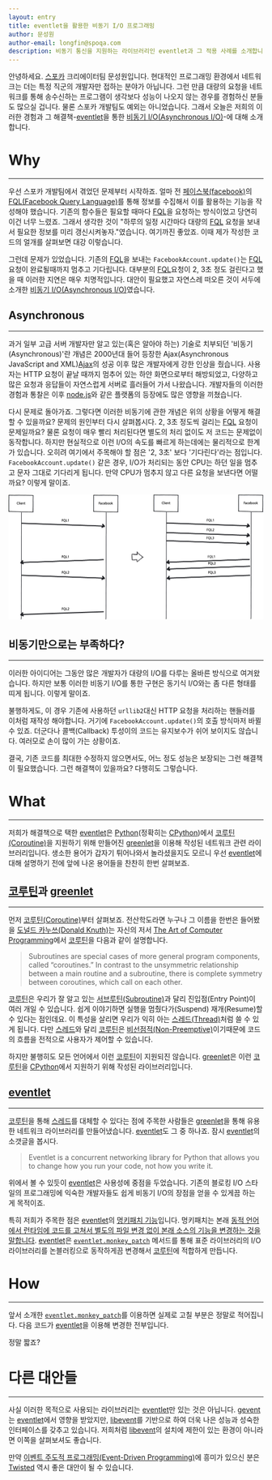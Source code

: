 ```yaml
---
layout: entry
title: eventlet을 활용한 비동기 I/O 프로그래밍
author: 문성원
author-email: longfin@spoqa.com
description: 비동기 통신을 지원하는 라이브러리인 eventlet과 그 적용 사례를 소개합니다.
---
```


안녕하세요. [스포카] 크리에이터팀 문성원입니다. 현대적인 프로그래밍 환경에서 네트워크는 더는 특정 직군의 개발자만 접하는 분야가 아닙니다. 그런 만큼 대량의 요청을 네트워크를 통해 송수신하는 프로그램이 생각보다 성능이 나오지 않는 경우를 경험하신 분들도 많으실 겁니다. 물론 스포카 개발팀도 예외는 아니었습니다. 그래서 오늘은 저희의 이러한 경험과 그 해결책-[eventlet]을 통한 [비동기 I/O\(Asynchronous I/O\)][Asynchronous I/O]-에 대해 소개합니다.

# Why
---

우선 스포카 개발팀에서 겪었던 문제부터 시작하죠. 얼마 전 [페이스북(facebook)][facebook]의 [FQL(Facebook Query Language)][FQL]를 통해 정보를 수집해서 이를 활용하는 기능을 작성해야 했습니다. 기존의 함수들은 필요할 때마다 [FQL]을 요청하는 방식이었고 당연히 이건 너무 느렸죠. 그래서 생각한 것이 "하루의 일정 시간마다 대량의 [FQL] 요청을 보내서 필요한 정보를 미리 갱신시켜놓자."였습니다. 여기까진 좋았죠. 이때 제가 작성한 코드의 얼개를 살펴보면 대강 이렇습니다.

<script src="https://gist.github.com/1808721.js"> </script>

그런데 문제가 있었습니다. 기존의 [FQL]을 보내는 <code>FacebookAccount.update()</code>는 [FQL]요청이 완료될때까지 멈추고 기다립니다. 대부분의 [FQL]요청이 2, 3초 정도 걸린다고 했을 때 이러한 지연은 매우 치명적입니다. 대안이 필요했고 자연스레 떠오른 것이 서두에 소개한 [비동기 I/O\(Asynchronous I/O\)][Asynchronous I/O]였습니다.

## Asynchronous
---

과거 일부 고급 서버 개발자만 알고 있는(혹은 알아야 하는) 기술로 치부되던 '비동기(Asynchronous)'란 개념은 2000년대 들어 등장한 Ajax(Asynchronous JavaScript and XML)[Ajax]의 성공 이후 많은 개발자에게 강한 인상을 줬습니다. 사용자는 HTTP 요청이 끝날 때까지 멈추어 있는 하얀 화면으로부터 해방되었고, 다양하고 많은 요청과 응답들이 자연스럽게 서버로 흘러들어 가서 나왔습니다. 개발자들의 이러한 경험과 통찰은 이후 [node.js]와 같은 플랫폼의 등장에도 많은 영향을 끼쳤습니다.

다시 문제로 돌아가죠. 그렇다면 이러한 비동기에 관한 개념은 위의 상황을 어떻게 해결할 수 있을까요? 문제의 원인부터 다시 살펴봅시다. 2, 3초 정도씩 걸리는 [FQL] 요청이 문제일까요? 물론 요청이 매우 빨리 처리된다면 별도의 처리 없이도 저 코드는 문제없이 동작합니다. 하지만 현실적으로 이런 I/O의 속도를 빠르게 하는데에는 물리적으로 한계가 있습니다. 오히려 여기에서 주목해야 할 점은 '2, 3초' 보다 '기다린다'라는 점입니다. <code>FacebookAccount.update()</code> 같은 경우, I/O가 처리되는 동안 CPU는 하던 일을 멈추고 문자 그대로 기다리게 됩니다. 만약 CPU가 멈추지 않고 다른 요청을 보낸다면 어떨까요? 이렇게 말이죠.

![blocking vs non-blocking](/images/concurrency-and-eventlet/blocking_vs_non_blocking.png)


## 비동기만으로는 부족하다?
---

이러한 아이디어는 그동안 많은 개발자가 대량의 I/O를 다루는 올바른 방식으로 여겨왔습니다. 하지만 보통 이러한 비동기 I/O를 통한 구현은 동기식 I/O와는 좀 다른 형태를 띠게 됩니다. 이렇게 말이죠.

<script src="https://gist.github.com/1808715.js"> </script>

불행하게도, 이 경우 기존에 사용하던 <code>urllib2</code>대신 HTTP 요청을 처리하는 핸들러를 이처럼 재작성 해야합니다. 거기에 <code>FacebookAccount.update()</code>의 호출 방식마저 바뀔 수 있죠. 더군다나 콜백(Callback) 투성이의 코드는 유지보수가 쉬어 보이지도 않습니다. 여러모로 손이 많이 가는 상황이죠.

결국, 기존 코드를 최대한 수정하지 않으면서도, 어느 정도 성능은 보장되는 그런 해결책이 필요했습니다. 그런 해결책이 있을까요? 다행히도 그렇습니다.

# What
---

저희가 해결책으로 택한 [eventlet]은 [Python]\(정확히는 [CPython]\)에서 [코루틴(Coroutine)][코루틴]을 지원하기 위해 만들어진  [greenlet]을 이용해 작성된 네트워크 관련 라이브러리입니다. 생소한 용어가 갑자기 튀어나와서 놀라셨을지도 모르니 우선 [eventlet]에 대해 설명하기 전에 앞에 나온 용어들을 찬찬히 한번 살펴보죠.

## [코루틴]과 [greenlet]
---

먼저 [코루틴(Coroutine)][코루틴]부터 살펴보죠. 전산학도라면 누구나 그 이름을 한번은 들어봤을 [도널드 카누쓰(Donald Knuth)](http://ko.wikipedia.org/wiki/%EB%8F%84%EB%84%90%EB%93%9C_%ED%81%AC%EB%88%84%EC%8A%A4)는 자신의 저서 [The Art of Computer Programming](http://ko.wikipedia.org/wiki/The_Art_of_Computer_Programming)에서 [코루틴]을 다음과 같이 설명합니다.

> Subroutines are special cases of more general program components, called “coroutines.” In contrast to the unsymmetric relationship between a main routine and a subroutine, there is complete symmetry between coroutines, which call on each other.

[코루틴]은 우리가 잘 알고 있는 [서브루틴(Subroutine)][서브루틴]과 달리 진입점(Entry Point)이 여러 개일 수 있습니다. 쉽게 이야기하면 실행을 멈췄다가(Suspend) 재개(Resume)할 수 있다는 점인데요. 이 특성을 살리면 우리가 익히 아는 [스레드(Thread)][스레드]처럼 쓸 수 있게 됩니다. 다만 [스레드]와 달리 [코루틴]은 [비선점적(Non-Preemptive)](http://en.wikipedia.org/wiki/Nonpreemptive_multitasking)이기때문에 코드의 흐름을 전적으로 사용자가 제어할 수 있습니다.

하지만 불행히도 모든 언어에서 이런 [코루틴]이 지원되진 않습니다. [greenlet]은 이런 [코루틴]을 [CPython]에서 지원하기 위해 작성된 라이브러리입니다.

## [eventlet]
---
[코루틴]을 통해 [스레드]를 대체할 수 있다는 점에 주목한 사람들은 [greenlet]을 통해 유용한 네트워크 라이브러리를 만들어냈습니다. [eventlet]도 그 중 하나죠. 잠시 [eventlet]의 소갯글을 봅시다.

> Eventlet is a concurrent networking library for Python that allows you to change how you run your code, not how you write it.

위에서 볼 수 있듯이 [eventlet]은 사용성에 중점을 두었습니다. 기존의 블로킹 I/O 스타일의 프로그래밍에 익숙한 개발자들도 쉽게 비동기 I/O의 장점을 얻을 수 있게끔 하는 게 목적이죠. 

특히 저희가 주목한 점은 [eventlet]의 [멍키패치 기능](http://eventlet.net/doc/patching.html#monkey-patch)입니다. 멍키패치는 본래 [동적 언어에서 런타임에 코드를 고쳐서 별도의 파일 변경 없이 본래 소스의 기능을 변경하는 것을 말합니다](http://en.wikipedia.org/wiki/Monkey_patch). [eventlet]은 [<code>eventlet.monkey_patch</code>] 메서드를 통해 표준 라이브러리의 I/O 라이브러리를 논블러킹으로 동작하게끔 변경해서 [코루틴]에 적합하게 만듭니다.

# How
---

앞서 소개한 [<code>eventlet.monkey_patch</code>]를 이용하면 실제로 고칠 부분은 정말로 적어집니다. 다음 코드가 [eventlet]을 이용해 변경한 전부입니다.

<script src="https://gist.github.com/1808724.js"> </script>

정말 짧죠?

# 다른 대안들
---

사실 이러한 목적으로 사용되는 라이브러리는 [eventlet]만 있는 것은 아닙니다. [gevent]는 [eventlet]에서 영향을 받았지만, [libevent]를 기반으로 하여 더욱 나은 성능과 성숙한 인터페이스를 갖추고 있습니다. 저희처럼 [libevent]의 설치에 제한이 있는 환경이 아니라면 이쪽을 살펴보셔도 좋습니다.

만약 [이벤트 주도적 프로그래밍(Event-Driven Programming)](http://en.wikipedia.org/wiki/Event-driven_programming)에 흥미가 있으신 분은 [Twisted] 역시 좋은 대안이 될 수 있습니다. 


[스포카]: http://spoqa.com
[eventlet]: http://eventlet.net/
[Asynchronous I/O]: http://en.wikipedia.org/wiki/Asynchronous_I/O
[facebook]: http://www.facebook.com/
[FQL]: http://developers.facebook.com/docs/reference/fql/
[node.js]: http://nodejs.org/
[Ajax]: http://en.wikipedia.org/wiki/Ajax_(programming)
[eventlet]: http://eventlet.net/
[Python]: http://python.org/
[CPython]: http://wiki.python.org/moin/CPython
[코루틴]: http://en.wikipedia.org/wiki/Coroutine
[서브루틴]: http://en.wikipedia.org/wiki/Subroutine
[greenlet]: http://pypi.python.org/pypi/greenlet
[스레드]: http://en.wikipedia.org/wiki/Thread_(computing)
[<code>eventlet.monkey_patch</code>]: http://eventlet.net/doc/basic_usage.html?highlight=monkey_patch#eventlet.monkey_patch
[gevent]: http://www.gevent.org/
[libevent]: http://libevent.org/
[Twisted]: http://twistedmatrix.com/trac/

